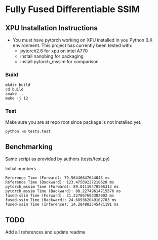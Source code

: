 # Fully Fused Differentiable SSIM

## XPU Installation Instructions
- You must have pytorch working on XPU installed in you Python 3.X environment. This project has currently been tested with:
  - pytorch2.6 for xpu on intel A770 
  - install nanobing for packaging
  - install pytorch_mssim for comparison

### Build
```
mkdir build
cd build
cmake ..
make -j 12
```

### Test
Make sure you are at repo root since package is not installed yet.
```
python -m tests.test
```

## Benchmarking

Same script as provided by authors (tests/test.py)

Initial numbers
```    
Reference Time (Forward): 79.56446647644043 ms
Reference Time (Backward): 123.47569227218628 ms
pytorch_mssim Time (Forward): 89.01119470596313 ms
pytorch_mssim Time (Backward): 88.22749614715576 ms
fused-ssim Time (Forward): 21.227867603302002 ms
fused-ssim Time (Backward): 24.689362049102783 ms
fused-ssim Time (Inference): 14.284882545471191 ms
```

## TODO

Add all references and update readme
